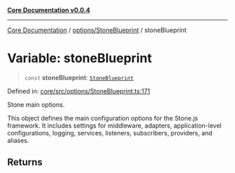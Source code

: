 [**Core Documentation v0.0.4**](../../../README.md)

***

[Core Documentation](../../../modules.md) / [options/StoneBlueprint](../README.md) / stoneBlueprint

# Variable: stoneBlueprint

> `const` **stoneBlueprint**: [`StoneBlueprint`](../interfaces/StoneBlueprint.md)

Defined in: [core/src/options/StoneBlueprint.ts:171](https://github.com/stonemjs/core/blob/d2167ff53d508d3a75c05f0cf962180518d3e061/src/options/StoneBlueprint.ts#L171)

Stone main options.

This object defines the main configuration options for the Stone.js framework.
It includes settings for middleware, adapters, application-level configurations,
logging, services, listeners, subscribers, providers, and aliases.

## Returns
